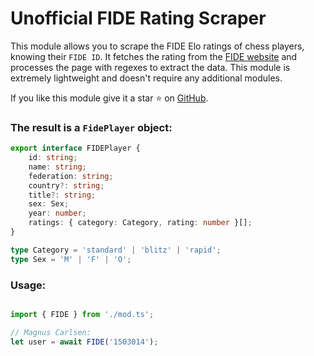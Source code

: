 
# Unofficial FIDE Rating Scraper

This module allows you to scrape the FIDE Elo ratings of chess players,
knowing their `FIDE ID`.
It fetches the rating from the [FIDE website](https://ratings.fide.com/)
and processes the page with regexes to extract the data.
This module is extremely lightweight and doesn't require any additional modules.

If you like this module give it a star ⭐️ on
[GitHub](https://github.com/Cristian-A/fide_rs).

### The result is a `FidePlayer` object:

```ts
export interface FIDEPlayer {
	id: string;
	name: string;
	federation: string;
	country?: string;
	title?: string;
	sex: Sex;
	year: number;
	ratings: { category: Category, rating: number }[];
}

type Category = 'standard' | 'blitz' | 'rapid';
type Sex = 'M' | 'F' | 'O';
```

### Usage:

```ts

import { FIDE } from './mod.ts';

// Magnus Carlsen:
let user = await FIDE('1503014');

```
